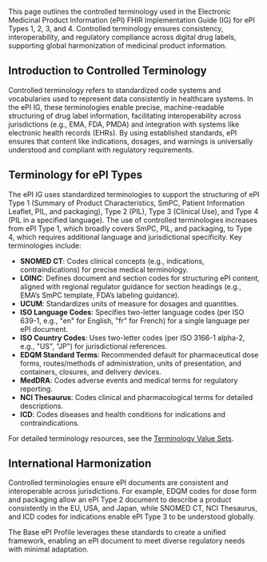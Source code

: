 This page outlines the controlled terminology used in the Electronic Medicinal Product Information (ePI) FHIR Implementation Guide (IG) for ePI Types 1, 2, 3, and 4. Controlled terminology ensures consistency, interoperability, and regulatory compliance across digital drug labels, supporting global harmonization of medicinal product information.

## Introduction to Controlled Terminology

Controlled terminology refers to standardized code systems and vocabularies used to represent data consistently in healthcare systems. In the ePI IG, these terminologies enable precise, machine-readable structuring of drug label information, facilitating interoperability across jurisdictions (e.g., EMA, FDA, PMDA) and integration with systems like electronic health records (EHRs). By using established standards, ePI ensures that content like indications, dosages, and warnings is universally understood and compliant with regulatory requirements.

## Terminology for ePI Types

The ePI IG uses standardized terminologies to support the structuring of ePI Type 1 (Summary of Product Characteristics, SmPC, Patient Information Leaflet, PIL, and packaging), Type 2 (PIL), Type 3 (Clinical Use), and Type 4 (PIL in a specified language). The use of controlled terminologies increases from ePI Type 1, which broadly covers SmPC, PIL, and packaging, to Type 4, which requires additional language and jurisdictional specificity. Key terminologies include:
- **SNOMED CT**: Codes clinical concepts (e.g., indications, contraindications) for precise medical terminology.
- **LOINC**: Defines document and section codes for structuring ePI content, aligned with regional regulator guidance for section headings (e.g., EMA’s SmPC template, FDA’s labeling guidance).
- **UCUM**: Standardizes units of measure for dosages and quantities.
- **ISO Language Codes**: Specifies two-letter language codes (per ISO 639-1, e.g., "en" for English, "fr" for French) for a single language per ePI document.
- **ISO Country Codes**: Uses two-letter codes (per ISO 3166-1 alpha-2, e.g., "US", "JP") for jurisdictional references.
- **EDQM Standard Terms**: Recommended default for pharmaceutical dose forms, routes/methods of administration, units of presentation, and containers, closures, and delivery devices.
- **MedDRA**: Codes adverse events and medical terms for regulatory reporting.
- **NCI Thesaurus**: Codes clinical and pharmacological terms for detailed descriptions.
- **ICD**: Codes diseases and health conditions for indications and contraindications.

For detailed terminology resources, see the [Terminology Value Sets](https://build.fhir.org/ig/HL7/emedicinal-product-info/artifacts.html#3).

## International Harmonization

Controlled terminologies ensure ePI documents are consistent and interoperable across jurisdictions. For example, EDQM codes for dose form and packaging allow an ePI Type 2 document to describe a product consistently in the EU, USA, and Japan, while SNOMED CT, NCI Thesaurus, and ICD codes for indications enable ePI Type 3 to be understood globally.

The Base ePI Profile leverages these standards to create a unified framework, enabling an ePI document to meet diverse regulatory needs with minimal adaptation.